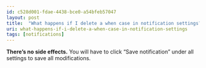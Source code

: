 ```yaml
---
id: c528d001-fdae-4438-bce0-a54bfeb57047
layout: post
title:  "What happens if I delete a when case in notification settings?"
uri: what-happens-if-i-delete-a-when-case-in-notification-settings
tags: [notifications]
---
```


**There’s no side effects.** You will have to click “Save <wiki>notification</wiki>” under all settings to save all modifications.